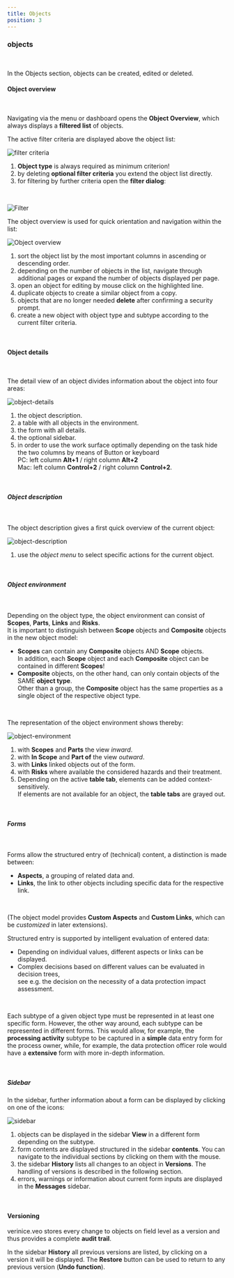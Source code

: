 ```yaml
---
title: Objects
position: 3
---
```


### objects

<br>

In the Objects section, objects can be created, edited or deleted.

#### Object overview

<br>

Navigating via the menu or dashboard opens the **Object Overview**, which always displays a **filtered list** of objects.

The active filter criteria are displayed above the object list:

![filter criteria](media/veo_filter-chips.de.png)

1. **Object type** is always required as minimum criterion!
1. by deleting **optional filter criteria** you extend the object list directly.
1. for filtering by further criteria open the **filter dialog**:

<br>

![Filter](media/veo_filter.de.png)

The object overview is used for quick orientation and navigation within the list:

![Object overview](media/veo_object-list.de.png)

1. sort the object list by the most important columns in ascending or descending order.
1. depending on the number of objects in the list, navigate through additional pages or expand the number of objects displayed per page.
1. open an object for editing by mouse click on the highlighted line.
1. duplicate objects to create a similar object from a copy.
1. objects that are no longer needed **delete** after confirming a security prompt.
1. create a new object with object type and subtype according to the current filter criteria.

<br>

#### Object details

<br>

The detail view of an object divides information about the object into four areas:

![object-details](media/veo_object-details.de.png)

1. the object description.
1. a table with all objects in the environment.
1. the form with all details.
1. the optional sidebar.
1. in order to use the work surface optimally depending on the task hide the two columns by means of Button or keyboard<br>PC: left column **Alt+1** / right column **Alt+2**<br>Mac: left column **Control+2** / right column **Control+2**.

<br>

##### Object description

<br>

The object description gives a first quick overview of the current object:

![object-description](media/veo_object-details_description.de.png)

1. use the *object menu* to select specific actions for the current object.

<br>

##### Object environment

<br>

Depending on the object type, the object environment can consist of **Scopes**, **Parts**, **Links** and **Risks**.<br>
It is important to distinguish between **Scope** objects and **Composite** objects in the new object model:<br>
* **Scopes** can contain any **Composite** objects AND **Scope** objects.<br>In addition, each **Scope** object and each **Composite** object can be contained in different **Scopes**!
* **Composite** objects, on the other hand, can only contain objects of the SAME **object type**.<br>Other than a group, the **Composite** object has the same properties as a single object of the respective object type.

<br>

The representation of the object environment shows thereby:

![object-environment](media/veo_object-details_environment.de.png)

1. with **Scopes** and **Parts** the view *inward*.
1. with **In Scope** and **Part of** the view *outward*.
1. with **Links** linked objects out of the form.
1. with **Risks** where available the considered hazards and their treatment.
1. Depending on the active **table tab**, elements can be added context-sensitively.<br>If elements are not available for an object, the **table tabs** are grayed out.

<br>

##### Forms

<br>

Forms allow the structured entry of (technical) content, a distinction is made between:

- **Aspects**, a grouping of related data and.
- **Links**, the link to other objects including specific data for the respective link.

<br>

(The object model provides **Custom Aspects** and **Custom Links**, which can be *customized* in later extensions).

Structured entry is supported by intelligent evaluation of entered data:

- Depending on individual values, different aspects or links can be displayed.
- Complex decisions based on different values can be evaluated in decision trees,<br>see e.g. the decision on the necessity of a data protection impact assessment.

<br>

Each subtype of a given object type must be represented in at least one specific form. However, the other way around, each subtype can be represented in different forms.
This would allow, for example, the **processing activity** subtype to be captured in a **simple** data entry form for the process owner, while, for example, the data protection officer role would have a **extensive** form with more in-depth information.

<br>

##### Sidebar

In the sidebar, further information about a form can be displayed by clicking on one of the icons:

![sidebar](media/veo_object-details_sidebar.de.png)

1. objects can be displayed in the sidebar **View** in a different form depending on the subtype.
1. form contents are displayed structured in the sidebar **contents**. You can navigate to the individual sections by clicking on them with the mouse.
1. the sidebar **History** lists all changes to an object in **Versions**. The handling of versions is described in the following section.
1. errors, warnings or information about current form inputs are displayed in the **Messages** sidebar.

<br>

#### Versioning

verinice.veo stores every change to objects on field level as a version and thus provides a complete **audit trail**.

In the sidebar **History** all previous versions are listed, by clicking on a version it will be displayed. The **Restore** button can be used to return to any previous version (**Undo function**).

<br>

